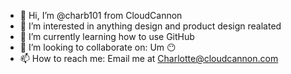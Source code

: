 - 👋 Hi, I’m @charb101 from CloudCannon
- 👀 I’m interested in anything design and product design realated
- 🌱 I’m currently learning how to use GitHub
- 💞️ I’m looking to collaborate on: Um 😶
- 📫 How to reach me: Email me at Charlotte@cloudcannon.com


<!---
charb101/charb101 is a ✨ special ✨ repository because its `README.md` (this file) appears on your GitHub profile.
You can click the Preview link to take a look at your changes.
--->
